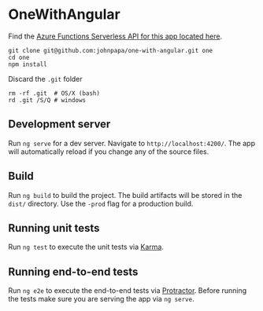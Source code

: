 # OneWithAngular
Find the [Azure Functions Serverless API for this app located here](https://github.com/johnpapa/one-with-angular-api).

```
git clone git@github.com:johnpapa/one-with-angular.git one
cd one
npm install
```

Discard the `.git` folder
```
rm -rf .git  # OS/X (bash)
rd .git /S/Q # windows
```

## Development server

Run `ng serve` for a dev server. Navigate to `http://localhost:4200/`. The app will automatically reload if you change any of the source files.

## Build

Run `ng build` to build the project. The build artifacts will be stored in the `dist/` directory. Use the `-prod` flag for a production build.

## Running unit tests

Run `ng test` to execute the unit tests via [Karma](https://karma-runner.github.io).

## Running end-to-end tests

Run `ng e2e` to execute the end-to-end tests via [Protractor](http://www.protractortest.org/).
Before running the tests make sure you are serving the app via `ng serve`.

